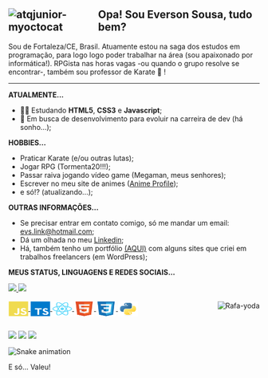 ## <img align="left" alt="atqjunior-myoctocat" src="https://media3.giphy.com/media/sqctAhcpUOFJC/200w.gif?cid=82a1493bvpxm3gxm7mhrueudvcd8j9kg5q7seo5w19putqva&rid=200w.gif" width="180px"/><a href="https://github.com/evssousa"></a>

## Opa! Sou **Everson Sousa**, tudo bem?

Sou de Fortaleza/CE, Brasil. Atuamente estou na saga dos estudos em programação, para logo logo poder trabalhar na área (sou apaixonado por informática!). RPGista nas horas vagas -ou quando o grupo resolve se encontrar-, também sou professor de Karate 🥋 ! 

---
**ATUALMENTE...**
- 🐱‍💻 Estudando **HTML5**, **CSS3** e **Javascript**;
- 🧠 Em busca de desenvolvimento para evoluir na carreira de dev (há sonho...);

**HOBBIES...**
  * Praticar Karate (e/ou outras lutas);
  * Jogar RPG (Tormenta20!!!);
  * Passar raiva jogando vídeo game (Megaman, meus senhores);
  * Escrever no meu site de animes (<a href='https://animeprofile.com.br'>Anime Profile</a>);
  * e só!? (atualizando...);

**OUTRAS INFORMAÇÕES...**
* Se precisar entrar em contato comigo, só me mandar um email: evs.link@hotmail.com;
* Dá um olhada no meu <a href='https://https://www.linkedin.com/in/evssousa/' target='_blank'>Linkedin</a>;
* Há, também tenho um portfólio <a href='https://4kest.com' target='_blank'>(AQUI)</a> com alguns sites que criei em trabalhos freelancers (em WordPress);

**MEUS STATUS, LINGUAGENS E REDES SOCIAIS...**
 <div>
  <a href="https://github.com/evssousa">
  <img height="150em" src="https://github-readme-stats.vercel.app/api?username=evssousa&show_icons=true&theme=vue-dark&include_all_commits=true&count_private=true"/>
  <img height="150em" src="https://github-readme-stats.vercel.app/api/top-langs/?username=evssousa&layout=compact&langs_count=7&theme=vue-dark"/>
</div>

<div style="display: inline_block"><br>
  <img align="center" alt="Rafa-Js" height="30" width="40" src="https://raw.githubusercontent.com/devicons/devicon/master/icons/javascript/javascript-plain.svg">
  <img align="center" alt="Rafa-Ts" height="30" width="40" src="https://raw.githubusercontent.com/devicons/devicon/master/icons/typescript/typescript-plain.svg">
  <img align="center" alt="Rafa-React" height="30" width="40" src="https://raw.githubusercontent.com/devicons/devicon/master/icons/react/react-original.svg">
  <img align="center" alt="Rafa-HTML" height="30" width="40" src="https://raw.githubusercontent.com/devicons/devicon/master/icons/html5/html5-original.svg">
  <img align="center" alt="Rafa-CSS" height="30" width="40" src="https://raw.githubusercontent.com/devicons/devicon/master/icons/css3/css3-original.svg">
  <img align="center" alt="Rafa-Python" height="30" width="40" src="https://raw.githubusercontent.com/devicons/devicon/master/icons/python/python-original.svg">
  <img align="right" alt="Rafa-yoda" src="https://media.tenor.com/images/2490233e3d61a358e209e708969c20f6/tenor.gif">
</div>
  
  ## 
<div> 
  <a href="https://instagram.com/evs.sou" target="_blank"><img src="https://img.shields.io/badge/-Instagram-%23E4405F?style=for-the-badge&logo=instagram&logoColor=white" target="_blank"></a>
  <a href = "mailto:evs.link@hotmail.com"><img src="https://img.shields.io/badge/-Gmail-%23333?style=for-the-badge&logo=gmail&logoColor=white" target="_blank"></a>
  <a href="https://www.linkedin.com/in/evssousa" target="_blank"><img src="https://img.shields.io/badge/-LinkedIn-%230077B5?style=for-the-badge&logo=linkedin&logoColor=white" target="_blank"></a> 
 
  ![Snake animation](https://github.com/evssousa/evssousa/output/github-contribution-grid-snake.svg)
 
</div>

E só... Valeu!
